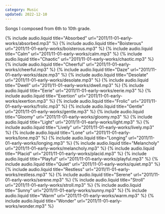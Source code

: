 ```yaml
---
category: Music
updated: 2022-12-10
---
```


Songs I composed from 6th to 10th grade.

{% include audio.liquid title="Absorbed" url="2011/11-01-early-works/absorbed.mp3" %}
{% include audio.liquid title="Boisterous" url="2011/11-01-early-works/boisterous.mp3" %}
{% include audio.liquid title="Calm" url="2011/11-01-early-works/calm.mp3" %}
{% include audio.liquid title="Chaotic" url="2011/11-01-early-works/chaotic.mp3" %}
{% include audio.liquid title="Cheerful" url="2011/11-01-early-works/cheerful.mp3" %}
{% include audio.liquid title="Daze" url="2011/11-01-early-works/daze.mp3" %}
{% include audio.liquid title="Desolate" url="2011/11-01-early-works/desolate.mp3" %}
{% include audio.liquid title="Dwell" url="2011/11-01-early-works/dwell.mp3" %}
{% include audio.liquid title="Eerie" url="2011/11-01-early-works/eerie.mp3" %}
{% include audio.liquid title="Exertion" url="2011/11-01-early-works/exertion.mp3" %}
{% include audio.liquid title="Frolic" url="2011/11-01-early-works/frolic.mp3" %}
{% include audio.liquid title="Gentle" url="2011/11-01-early-works/gentle.mp3" %}
{% include audio.liquid title="Gloomy" url="2011/11-01-early-works/gloomy.mp3" %}
{% include audio.liquid title="Light" url="2011/11-01-early-works/light.mp3" %}
{% include audio.liquid title="Lively" url="2011/11-01-early-works/lively.mp3" %}
{% include audio.liquid title="Lone" url="2011/11-01-early-works/lone.mp3" %}
{% include audio.liquid title="Longing" url="2011/11-01-early-works/longing.mp3" %}
{% include audio.liquid title="Melancholy" url="2011/11-01-early-works/melancholy.mp3" %}
{% include audio.liquid title="Placid" url="2011/11-01-early-works/placid.mp3" %}
{% include audio.liquid title="Playful" url="2011/11-01-early-works/playful.mp3" %}
{% include audio.liquid title="Quiet" url="2011/11-01-early-works/quiet.mp3" %}
{% include audio.liquid title="Restless" url="2011/11-01-early-works/restless.mp3" %}
{% include audio.liquid title="Serene" url="2011/11-01-early-works/serene.mp3" %}
{% include audio.liquid title="Stroll" url="2011/11-01-early-works/stroll.mp3" %}
{% include audio.liquid title="Sunny" url="2011/11-01-early-works/sunny.mp3" %}
{% include audio.liquid title="Warm" url="2011/11-01-early-works/warm.mp3" %}
{% include audio.liquid title="Wonder" url="2011/11-01-early-works/wonder.mp3" %}